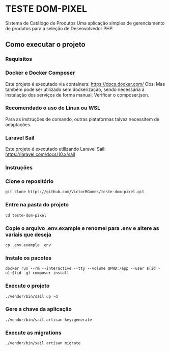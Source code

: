 # TESTE DOM-PIXEL
Sistema de Catálogo de Produtos
Uma aplicação simples de gerenciamento de produtos para a seleção de Desenvolvedor PHP.

## Como executar o projeto

### Requisitos
### Docker e Docker Composer
Este projeto é executado via containers: https://docs.docker.com/
Obs: Mas também pode ser utilizado sem dockerização, sendo necessária a instalação dos serviços de forma manual.
    Verificar o composer.json.
### Recomendado o uso de Linux ou WSL
Para as instruções de comando, outras plataformas talvez necessitem de adaptações.
### Laravel Sail
Este projeto é executado utilizando Laravel Sail: https://laravel.com/docs/10.x/sail

### Instruções
### Clone o repositório
`git clone https://github.com/VictorMGomes/teste-dom-pixel.git`
### Entre na pasta do projeto
`cd teste-dom-pixel`
### Copie o arquivo .env.example e renomei para .env e altere as variais que deseja
`cp .env.example .env`
### Instale os pacotes
`docker run --rm --interactive --tty --volume $PWD:/app --user $(id -u):$(id -g) composer install`
### Execute o projeto
`./vendor/bin/sail up -d`
### Gere a chave da aplicação
`./vendor/bin/sail artisan key:generate`
### Execute as migrations
`./vendor/bin/sail artisan migrate`
